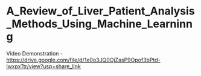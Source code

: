 # A_Review_of_Liver_Patient_Analysis_Methods_Using_Machine_Learninng

Video Demonstration - https://drive.google.com/file/d/1e0o3JQ0OjZasP9Opof3bPtd-lwxpxTtr/view?usp=share_link
